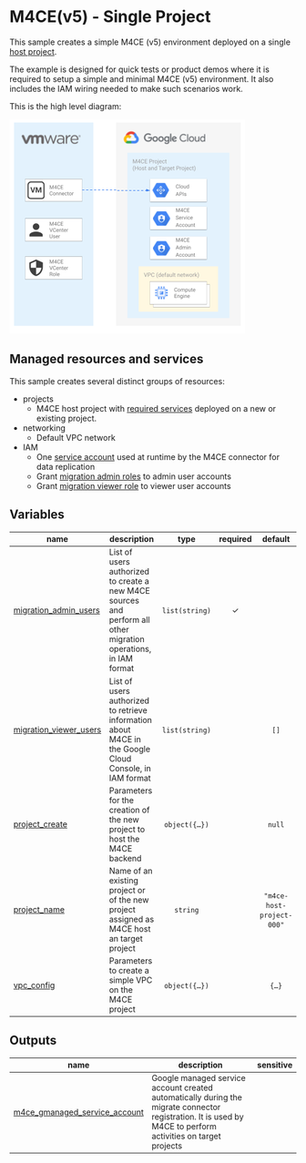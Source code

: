 # M4CE(v5) - Single Project

This sample creates a simple M4CE (v5) environment deployed on a single [host project](https://cloud.google.com/migrate/compute-engine/docs/5.0/how-to/enable-services#identifying_your_host_project).

The example is designed for quick tests or product demos where it is required to setup a simple and minimal M4CE (v5) environment. It also includes the IAM wiring needed to make such scenarios work.

This is the high level diagram:

![High-level diagram](diagram.png "High-level diagram")

## Managed resources and services

This sample creates several distinct groups of resources:

- projects
  - M4CE host project with [required services](https://cloud.google.com/migrate/compute-engine/docs/5.0/how-to/enable-services#enabling_required_services_on_the_host_project) deployed on a new or existing project. 
- networking
  - Default VPC network
- IAM
  - One [service account](https://cloud.google.com/migrate/compute-engine/docs/5.0/how-to/migrate-connector#step-3) used at runtime by the M4CE connector for data replication
  - Grant [migration admin roles](https://cloud.google.com/migrate/compute-engine/docs/5.0/how-to/enable-services#using_predefined_roles) to admin user accounts
  - Grant [migration viewer role](https://cloud.google.com/migrate/compute-engine/docs/5.0/how-to/enable-services#using_predefined_roles) to viewer user accounts
<!-- BEGIN TFDOC -->

## Variables

| name | description | type | required | default |
|---|---|:---:|:---:|:---:|
| [migration_admin_users](variables.tf#L15) | List of users authorized to create a new M4CE sources and perform all other migration operations, in IAM format | <code>list&#40;string&#41;</code> | ✓ |  |
| [migration_viewer_users](variables.tf#L20) | List of users authorized to retrieve information about M4CE in the Google Cloud Console, in IAM format | <code>list&#40;string&#41;</code> |  | <code>&#91;&#93;</code> |
| [project_create](variables.tf#L26) | Parameters for the creation of the new project to host the M4CE backend | <code title="object&#40;&#123;&#10;  billing_account_id &#61; string&#10;  parent             &#61; string&#10;&#125;&#41;">object&#40;&#123;&#8230;&#125;&#41;</code> |  | <code>null</code> |
| [project_name](variables.tf#L35) | Name of an existing project or of the new project assigned as M4CE host an target project | <code>string</code> |  | <code>&#34;m4ce-host-project-000&#34;</code> |
| [vpc_config](variables.tf#L41) | Parameters to create a simple VPC on the M4CE project | <code title="object&#40;&#123;&#10;  ip_cidr_range &#61; string,&#10;  region        &#61; string&#10;&#125;&#41;">object&#40;&#123;&#8230;&#125;&#41;</code> |  | <code title="&#123;&#10;  ip_cidr_range &#61; &#34;10.200.0.0&#47;20&#34;,&#10;  region        &#61; &#34;us-west2&#34;&#10;&#125;">&#123;&#8230;&#125;</code> |

## Outputs

| name | description | sensitive |
|---|---|:---:|
| [m4ce_gmanaged_service_account](outputs.tf#L15) | Google managed service account created automatically during the migrate connector registration. It is used by M4CE to perform activities on target projects |  |

<!-- END TFDOC -->
